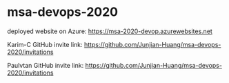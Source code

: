 # msa-devops-2020


deployed website on Azure:
https://msa-2020-devop.azurewebsites.net



Karim-C GitHub invite link:
https://github.com/Junjian-Huang/msa-devops-2020/invitations


Paulvtan GitHub invite link:
https://github.com/Junjian-Huang/msa-devops-2020/invitations
